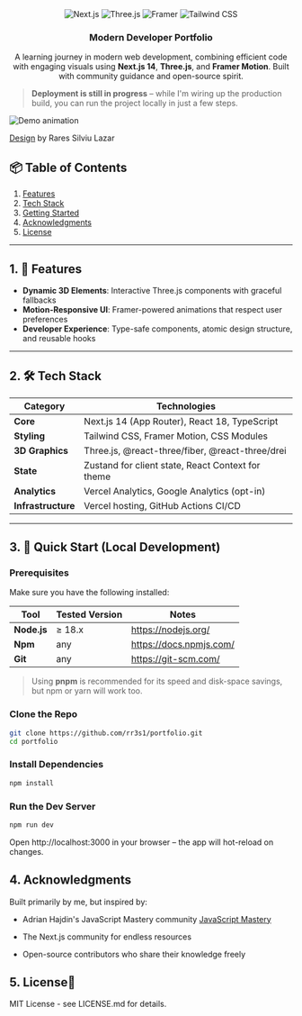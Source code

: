 
<div align="center">


  <img src="https://img.shields.io/badge/Next-black?style=for-the-badge&logo=next.js&logoColor=white" alt="Next.js" />
  <img src="https://img.shields.io/badge/Three.js-black?style=for-the-badge&logo=three.js&logoColor=white" alt="Three.js" />
  <img src="https://img.shields.io/badge/Framer-black?style=for-the-badge&logo=framer&logoColor=white" alt="Framer" />
  <img src="https://img.shields.io/badge/Tailwind_CSS-38B2AC?style=for-the-badge&logo=tailwind-css&logoColor=white" alt="Tailwind CSS" />

  <h3 align="center">Modern Developer Portfolio</h3>
  <p align="center">
    A learning journey in modern web development, combining efficient code with engaging visuals using
    <b>Next.js 14</b>, <b>Three.js</b>, and <b>Framer Motion</b>. Built with community guidance and open-source spirit.
  </p>
</div>

> **Deployment is still in progress** – while I'm wiring up the production build, you can run the project locally in just a few steps.  

![Demo animation](public/demo.gif)


<a href="https:&#x2F;&#x2F;www.canva.com&#x2F;design&#x2F;DAGmIlBux3g&#x2F;Xotdo0efj92jozjgBk2iew&#x2F;watch?utm_content=DAGmIlBux3g&amp;utm_campaign=designshare&amp;utm_medium=embeds&amp;utm_source=link" target="_blank" rel="noopener">Design</a> by Rares Silviu Lazar
## 📦 Table of Contents

1. [Features](#features)  
2. [Tech Stack](#tech-stack)  
3. [Getting Started](#getting-started)   
4. [Acknowledgments](#acknowledgments)  
5. [License](#license)

---

## 1. 🚀 Features <a id="features"></a>

- **Dynamic 3D Elements**: Interactive Three.js components with graceful fallbacks
- **Motion-Responsive UI**: Framer-powered animations that respect user preferences
- **Developer Experience**: Type-safe components, atomic design structure, and reusable hooks

---

## 2. 🛠 Tech Stack <a id="tech-stack"></a>

| Category         | Technologies                                                                 |
|------------------|------------------------------------------------------------------------------|
| **Core**         | Next.js 14 (App Router), React 18, TypeScript                                |
| **Styling**      | Tailwind CSS, Framer Motion, CSS Modules                                     |
| **3D Graphics**  | Three.js, @react-three/fiber, @react-three/drei                             |
| **State**        | Zustand for client state, React Context for theme                           |
| **Analytics**    | Vercel Analytics, Google Analytics (opt-in)                                  |
| **Infrastructure**| Vercel hosting, GitHub Actions CI/CD                                        |

---


## 3. 🤸 Quick Start (Local Development)

###  Prerequisites

Make sure you have the following installed:

| Tool | Tested Version | Notes |
|------|----------------|-------|
| **Node.js** | ≥ 18.x | <https://nodejs.org/> |
| **Npm**  | any | <https://docs.npmjs.com/> |
| **Git** | any | <https://git-scm.com/> |

> Using **pnpm** is recommended for its speed and disk-space savings, but npm or yarn will work too.

###  Clone the Repo

```bash
git clone https://github.com/rr3s1/portfolio.git
cd portfolio
```

### Install Dependencies

```bash
npm install
```

### Run the Dev Server

```bash
npm run dev
```

Open http://localhost:3000 in your browser – the app will hot-reload on changes.


## 4. Acknowledgments <a id="acknowledgments"></a>

Built primarily by me, but inspired by:

- Adrian Hajdin's JavaScript Mastery community [JavaScript Mastery](https://www.youtube.com/c/JavaScriptMastery)

- The Next.js community for endless resources

- Open-source contributors who share their knowledge freely

## 5. License📜  <a id="license"></a>
MIT License - see LICENSE.md for details.